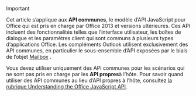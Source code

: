> [!IMPORTANT]
> Cet article s’applique aux **API communes**, le modèle d’API JavaScript pour Office qui est pris en charge par Office 2013 et versions ultérieures. Ces API incluent des fonctionnalités telles que l’interface utilisateur, les boîtes de dialogue et les paramètres client qui sont communs à plusieurs types d’applications Office. Les compléments Outlook utilisent exclusivement des API communes, en particulier le sous-ensemble d’API exposées par le biais de l’objet [Mailbox](/javascript/api/outlook/office.mailbox) .
> 
> Vous devez utiliser uniquement des API communes pour les scénarios qui ne sont pas pris en charge par les **API propres**à l’hôte. Pour savoir quand utiliser des API communes au lieu d’API propres à l’hôte, consultez [la rubrique Understanding the Office JavaScript API](../develop/understanding-the-javascript-api-for-office.md).
